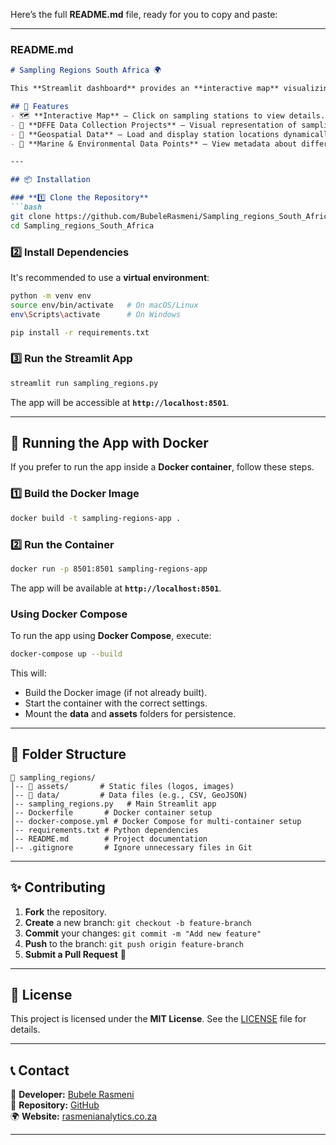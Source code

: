 Here’s the full **README.md** file, ready for you to copy and paste:  

---

### **README.md**
```md
# Sampling Regions South Africa 🌍

This **Streamlit dashboard** provides an **interactive map** visualizing **data collection projects** across South Africa, managed by the **Department of Forestry, Fisheries and the Environment (DFFE)**.  

## 🚀 Features
- 🗺 **Interactive Map** – Click on sampling stations to view details.
- 📍 **DFFE Data Collection Projects** – Visual representation of sampling efforts across South Africa.
- 📂 **Geospatial Data** – Load and display station locations dynamically.
- 🐳 **Marine & Environmental Data Points** – View metadata about different sampling stations.

---

## 📦 Installation

### **1️⃣ Clone the Repository**
```bash
git clone https://github.com/BubeleRasmeni/Sampling_regions_South_Africa.git
cd Sampling_regions_South_Africa
```

### **2️⃣ Install Dependencies**
It's recommended to use a **virtual environment**:
```bash
python -m venv env
source env/bin/activate   # On macOS/Linux
env\Scripts\activate      # On Windows

pip install -r requirements.txt
```

### **3️⃣ Run the Streamlit App**
```bash
streamlit run sampling_regions.py
```
The app will be accessible at **`http://localhost:8501`**.

---

## 🐳 Running the App with Docker
If you prefer to run the app inside a **Docker container**, follow these steps.

### **1️⃣ Build the Docker Image**
```bash
docker build -t sampling-regions-app .
```

### **2️⃣ Run the Container**
```bash
docker run -p 8501:8501 sampling-regions-app
```
The app will be available at **`http://localhost:8501`**.

### **Using Docker Compose**
To run the app using **Docker Compose**, execute:
```bash
docker-compose up --build
```

This will:
- Build the Docker image (if not already built).
- Start the container with the correct settings.
- Mount the **data** and **assets** folders for persistence.

---

## 📂 Folder Structure
```
📁 sampling_regions/
│-- 📁 assets/       # Static files (logos, images)
│-- 📁 data/         # Data files (e.g., CSV, GeoJSON)
│-- sampling_regions.py   # Main Streamlit app
│-- Dockerfile       # Docker container setup
│-- docker-compose.yml # Docker Compose for multi-container setup
│-- requirements.txt # Python dependencies
│-- README.md        # Project documentation
│-- .gitignore       # Ignore unnecessary files in Git
```

---

## ✨ Contributing
1. **Fork** the repository.
2. **Create** a new branch: `git checkout -b feature-branch`
3. **Commit** your changes: `git commit -m "Add new feature"`
4. **Push** to the branch: `git push origin feature-branch`
5. **Submit a Pull Request** 🚀

---

## 📄 License
This project is licensed under the **MIT License**. See the [LICENSE](LICENSE) file for details.

---

## 📞 Contact
📧 **Developer:** [Bubele Rasmeni](https://github.com/BubeleRasmeni)  
🔗 **Repository:** [GitHub](https://github.com/BubeleRasmeni/Sampling_regions_South_Africa)  
🌍 **Website:** [rasmenianalytics.co.za](https://rasmenianalytics.co.za)

---
